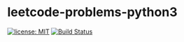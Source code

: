 # leetcode-problems-python3

[![license: MIT](https://img.shields.io/github/license/mashape/apistatus.svg)](https://github.com/avramidis/leetcode-problems-python3/blob/master/LICENSE)
[![Build Status](https://travis-ci.org/avramidis/leetcode-problems-python3.svg?branch=master)](https://travis-ci.org/avramidis/leetcode-problems-python3)